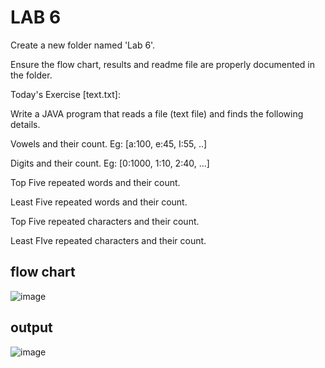 
# LAB 6
Create a new folder named 'Lab 6'.

Ensure the flow chart, results and readme file are properly documented in the folder.



Today's Exercise [text.txt]:

Write a JAVA program that reads a file (text file) and finds the following details.

Vowels and their count. Eg: [a:100, e:45, I:55, ..]

Digits and their count. Eg: [0:1000, 1:10, 2:40, ...]

Top Five repeated words and their count.

Least Five repeated words and their count.

Top Five repeated characters and their count.

Least FIve repeated characters and their count.
## flow chart
![image](https://github.com/ArjunKrizz/22122107-MDS273L-JAVA/assets/115824939/a35d1089-4c03-46a5-a38d-385ed912698a)

## output



![image](https://github.com/ArjunKrizz/22122107-MDS273L-JAVA/assets/115824939/ba06932a-43a2-4657-bae2-9b1859bcea45)


